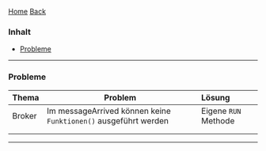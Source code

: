 [Home](home) [Back](DokuSolidus)


### Inhalt ###
- <a href="#p">Probleme</a>



----------

### <a name="p">Probleme</a>

| Thema| Problem| Lösung| 
| :------- | --- | :---- |
| Broker| Im messageArrived können keine `Funktionen()` ausgeführt werden | Eigene `RUN` Methode|
|| | |
| | | |

----------
